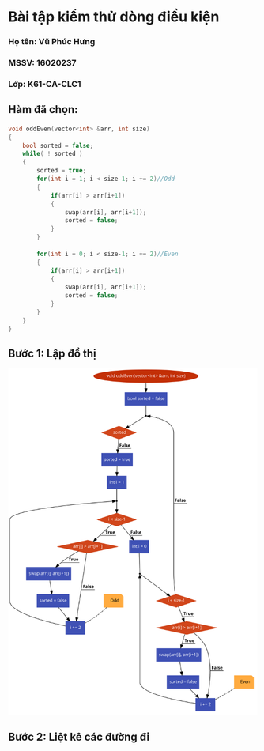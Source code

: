 # Bài tập kiểm thử dòng điều kiện

### Họ tên: Vũ Phúc Hưng 
### MSSV: 16020237
### Lớp: K61-CA-CLC1


## **Hàm đã chọn**:

```c++
void oddEven(vector<int> &arr, int size)
{
    bool sorted = false;
    while( ! sorted )
    {
        sorted = true;
        for(int i = 1; i < size-1; i += 2)//Odd
        {
            if(arr[i] > arr[i+1])
            {
                swap(arr[i], arr[i+1]);
                sorted = false;
            }
        }

        for(int i = 0; i < size-1; i += 2)//Even
        {
            if(arr[i] > arr[i+1])
            {
                swap(arr[i], arr[i+1]);
                sorted = false;
            }
        }
    }
}
```

## **Bước 1: Lập đồ thị**

![](oddEvenSort.png)

## **Bước 2: Liệt kê các đường đi**


